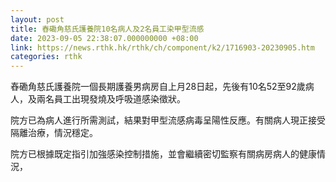 ```yaml
---
layout: post
title: 舂磡角慈氏護養院10名病人及2名員工染甲型流感
date: 2023-09-05 22:38:07.000000000 +08:00
link: https://news.rthk.hk/rthk/ch/component/k2/1716903-20230905.htm
categories: rthk
---
```


舂磡角慈氏護養院一個長期護養男病房自上月28日起，先後有10名52至92歲病人，及兩名員工出現發燒及呼吸道感染徵狀。

院方已為病人進行所需測試，結果對甲型流感病毒呈陽性反應。有關病人現正接受隔離治療，情況穩定。

院方已根據既定指引加強感染控制措施，並會繼續密切監察有關病房病人的健康情況，
